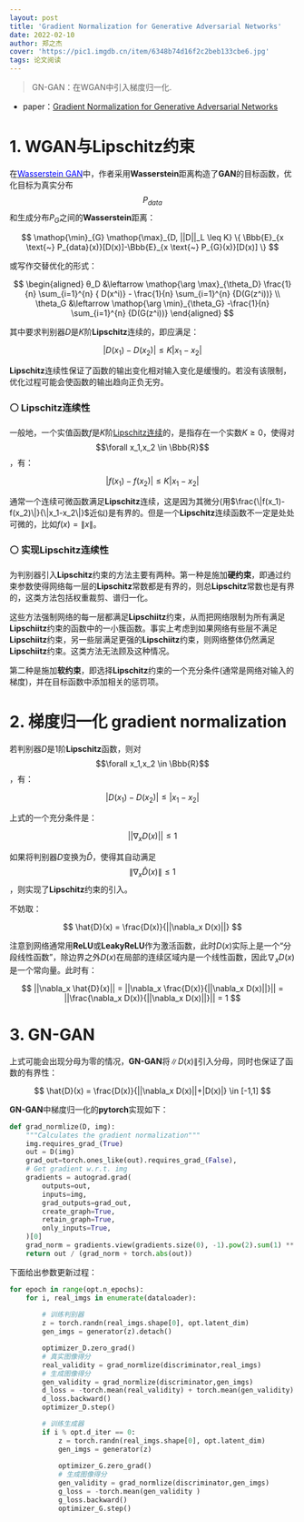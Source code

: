```yaml
---
layout: post
title: 'Gradient Normalization for Generative Adversarial Networks'
date: 2022-02-10
author: 郑之杰
cover: 'https://pic1.imgdb.cn/item/6348b74d16f2c2beb133cbe6.jpg'
tags: 论文阅读
---
```


> GN-GAN：在WGAN中引入梯度归一化.

- paper：[Gradient Normalization for Generative Adversarial Networks](https://arxiv.org/abs/2109.02235)


# 1. WGAN与Lipschitz约束

在[<font color=Blue>Wasserstein GAN</font>](https://0809zheng.github.io/2022/02/04/wgan.html)中，作者采用**Wasserstein**距离构造了**GAN**的目标函数，优化目标为真实分布$$P_{data}$$和生成分布$P_G$之间的**Wasserstein**距离：

$$   \mathop{\min}_{G} \mathop{\max}_{D, ||D||_L \leq K} \{ \Bbb{E}_{x \text{~} P_{data}(x)}[D(x)]-\Bbb{E}_{x \text{~} P_{G}(x)}[D(x)] \} $$

或写作交替优化的形式：

$$ \begin{aligned} θ_D &\leftarrow \mathop{\arg \max}_{\theta_D} \frac{1}{n} \sum_{i=1}^{n} { D(x^i)} - \frac{1}{n} \sum_{i=1}^{n} {D(G(z^i))}  \\ \theta_G &\leftarrow \mathop{\arg \min}_{\theta_G} -\frac{1}{n} \sum_{i=1}^{n} {D(G(z^i))} \end{aligned} $$

其中要求判别器$D$是$K$阶**Lipschitz**连续的，即应满足：

$$ | D(x_1)-D(x_2) | ≤K | x_1-x_2 | $$

**Lipschitz**连续性保证了函数的输出变化相对输入变化是缓慢的。若没有该限制，优化过程可能会使函数的输出趋向正负无穷。

### ⚪ Lipschitz连续性

一般地，一个实值函数$f$是$K$阶[Lipschitz连续](https://0809zheng.github.io/2022/10/11/lipschitz.html)的，是指存在一个实数$K\geq 0$，使得对$$\forall x_1,x_2 \in \Bbb{R}$$，有：

$$ | f(x_1)-f(x_2) | ≤K | x_1-x_2 | $$

通常一个连续可微函数满足**Lipschitz**连续，这是因为其微分(用$\frac{\|f(x_1)-f(x_2)\|}{\|x_1-x_2\|}$近似)是有界的。但是一个**Lipschitz**连续函数不一定是处处可微的，比如$f(x) = \|x\|$。

### ⚪ 实现Lipschitz连续性

为判别器引入**Lipschitz**约束的方法主要有两种。第一种是施加**硬约束**，即通过约束参数使得网络每一层的**Lipschitz**常数都是有界的，则总**Lipschitz**常数也是有界的，这类方法包括权重裁剪、谱归一化。

这些方法强制网络的每一层都满足**Lipschiitz**约束，从而把网络限制为所有满足**Lipschiitz**约束的函数中的一小簇函数。事实上考虑到如果网络有些层不满足**Lipschiitz**约束，另一些层满足更强的**Lipschiitz**约束，则网络整体仍然满足**Lipschiitz**约束。这类方法无法顾及这种情况。

第二种是施加**软约束**，即选择**Lipschitz**约束的一个充分条件(通常是网络对输入的梯度)，并在目标函数中添加相关的惩罚项。

# 2. 梯度归一化 gradient normalization

若判别器$D$是$1$阶**Lipschitz**函数，则对$$\forall x_1,x_2 \in \Bbb{R}$$，有：

$$ | D(x_1)-D(x_2) | ≤ | x_1-x_2 | $$

上式的一个充分条件是：

$$ ||\nabla_x D(x)|| \leq 1 $$

如果将判别器$D$变换为$\hat{D}$，使得其自动满足$$\|\nabla_x \hat{D}(x)\| \leq 1$$，则实现了**Lipschitz**约束的引入。

不妨取：

$$ \hat{D}(x) = \frac{D(x)}{||\nabla_x D(x)||} $$

注意到网络通常用**ReLU**或**LeakyReLU**作为激活函数，此时$D(x)$实际上是一个“分段线性函数”，除边界之外$D(x)$在局部的连续区域内是一个线性函数，因此$\nabla_x D(x)$是一个常向量。此时有：

$$ ||\nabla_x \hat{D}(x)|| = ||\nabla_x \frac{D(x)}{||\nabla_x D(x)||}|| = ||\frac{\nabla_x D(x)}{||\nabla_x D(x)||}|| = 1 $$

# 3. GN-GAN

上式可能会出现分母为零的情况，**GN-GAN**将$\|D(x)\|$引入分母，同时也保证了函数的有界性：

$$ \hat{D}(x) = \frac{D(x)}{||\nabla_x D(x)||+|D(x)|} \in [-1,1] $$

**GN-GAN**中梯度归一化的**pytorch**实现如下：

```python
def grad_normlize(D, img):
    """Calculates the gradient normalization"""
    img.requires_grad_(True)
    out = D(img)
    grad_out=torch.ones_like(out).requires_grad_(False),
    # Get gradient w.r.t. img
    gradients = autograd.grad(
        outputs=out,
        inputs=img,
        grad_outputs=grad_out,
        create_graph=True,
        retain_graph=True,
        only_inputs=True,
    )[0]
    grad_norm = gradients.view(gradients.size(0), -1).pow(2).sum(1) ** (1/2)
    return out / (grad_norm + torch.abs(out))
```

下面给出参数更新过程：

```python
for epoch in range(opt.n_epochs):
    for i, real_imgs in enumerate(dataloader):
              
        # 训练判别器
        z = torch.randn(real_imgs.shape[0], opt.latent_dim) 
        gen_imgs = generator(z).detach()

        optimizer_D.zero_grad()
        # 真实图像得分
        real_validity = grad_normlize(discriminator,real_imgs)
        # 生成图像得分
        gen_validity = grad_normlize(discriminator,gen_imgs)
        d_loss = -torch.mean(real_validity) + torch.mean(gen_validity)
        d_loss.backward()
        optimizer_D.step()

        # 训练生成器
        if i % opt.d_iter == 0:
            z = torch.randn(real_imgs.shape[0], opt.latent_dim)
            gen_imgs = generator(z)
            
            optimizer_G.zero_grad()
            # 生成图像得分
            gen_validity = grad_normlize(discriminator,gen_imgs)
            g_loss = -torch.mean(gen_validity )
            g_loss.backward()
            optimizer_G.step()
```


